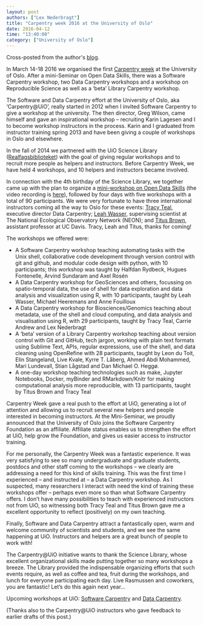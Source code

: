 ```yaml
---
layout: post
authors: ["Lex Nederbragt"]
title: "Carpentry week 2016 at the University of Oslo"
date: 2016-04-12
time: "13:40:00"
category: ["University of Oslo"]
---
```



Cross-posted from the author's [blog](https://flxlexblog.wordpress.com/2016/04/11/carpentry-week-2016-at-the-university-of-oslo).

In March 14-18 2016 we organised the first [Carpentry
week](http://www.ub.uio.no/english/about/news-and-events/events/ureal/2016/160314carpentryweek.html) at
the University of Oslo. After a mini-Seminar on Open Data Skills, there
was a Software Carpentry workshop, two Data Carpentry workshops and a
workshop on Reproducible Science as well as a ‘beta’ Library Carpentry
workshop.

The Software and Data Carpentry effort at the University of Oslo, aka
‘Carpentry@UiO’, really started in 2012 when I invited Software
Carpentry to give a workshop at the university. The then director, Greg
Wilson, came himself and gave an inspirational workshop – recruiting
Karin Lagesen and I to become workshop instructors in the process. Karin
and I graduated from instructor training spring 2013 and have been
giving a couple of workshops in Oslo and elsewhere.

In the fall of 2014 we partnered with the UiO
Science Library
([Realfagsbiblioteket](http://www.ub.uio.no/om/organisasjon/ureal/ureal/))
with the goal of giving regular workshops and to recruit more people as
helpers and instructors. Before Carpentry Week, we have held 4
workshops, and 10 helpers and instructors became involved.

In connection with the 4th birthday of the Science Library, we together
came up with the plan to organize a [mini-workshop on Open Data
Skills](http://www.ub.uio.no/english/about/news-and-events/events/ureal/2016/160314dataskills.html)
(the video recording is
[here](https://www.youtube.com/watch?v=609bPxVfrT0)), followed by four
days with five workshops with a total of 90 participants. We were very
fortunate to have three international instructors coming all the way to
Oslo for these events: [Tracy Teal](http://idyll.org/~tracyt/),
executive director Data Carpentry; [Leah
Wasser](http://www.neonscience.org/about/staff/leah-wasser), supervising
scientist at The National Ecological Observatory Network (NEON); and
[Titus Brown](http://ivory.idyll.org), assistant professor at UC Davis.
Tracy, Leah and Titus, thanks for coming!

The workshops we offered were:

-   A Software Carpentry workshop teaching automating tasks with the
    Unix shell, collaborative code development through version control
    with git and github, and modular code design with python, with 10
    participants; this workshop was taught by Halfdan Rydbeck, Hugues
    Fontenelle, Arvind Sundaram and Axel Rosén
-   A Data Carpentry workshop for GeoSciences and others, focussing on
    spatio-temporal data, the use of shell for data exploration and data
    analysis and visualization using R, with 10 participants, taught by
    Leah Wasser, Michael Heeremans and Anne Fouilloux
-   A Data Carpentry workshop for Biosciences/Genomics teaching about
    metadata, use of the shell and cloud computing, and data analysis
    and visualisation using R, with 29 participants, taught by Tracy
    Teal, Carrie Andrew and Lex Nederbragt
-   A ‘beta’ version of a Library Carpentry workshop teaching about
    version control with Git and GitHub, tech jargon, working with plain
    text formats using Sublime Text, APIs, regular expressions, use of
    the shell, and data cleaning using OpenRefine with 28 participants,
    taught by Leon du Toit, Elin Stangeland, Live Kvale, Kyrre T.
    Låberg, Ahmed Abdi Mohammed, Mari Lundevall, Stian Lågstad and Dan
    Michael O. Heggø.
-   A one-day workshop teaching technologies such as make, Jupyter
    Notebooks, Docker, myBinder and RMarkdown/Knitr for making
    computational analysis more reproducible, with 13 participants,
    taught by Titus Brown and Tracy Teal

Carpentry Week gave a real push to the effort at UiO, generating a lot
of attention and allowing us to recruit several new helpers and people
interested in becoming instructors. At the Mini-Seminar, we proudly
announced that the University of Oslo joins the Software Carpentry
Foundation as an affiliate. Affiliate status enables us to strengthen
the effort at UiO, help grow the Foundation, and gives us easier access
to instructor training.

For me personally, the Carpentry Week was a fantastic experience. It was
very satisfying to see so many undergraduate and graduate students,
postdocs and other staff coming to the workshops – we clearly are
addressing a need for this kind of skills training. This was the first
time I experienced – and instructed at – a Data Carpentry workshop. As I
suspected, many researchers I interact with need the kind of training
these workshops offer – perhaps even more so than what Software
Carpentry offers. I don’t have many possibilities to teach with
experienced instructors not from UiO, so witnessing both Tracy Teal and
Titus Brown gave me a excellent opportunity to reflect (positively) on
my own teaching.

Finally, Software and Data Carpentry attract a fantastically open, warm
and welcome community of scientists and students, and we see the same
happening at UiO. Instructors and helpers are a great bunch of people to
work with!

The Carpentry@UiO initiative wants to thank the Science Library, whose
excellent organizational skills made putting together so many workshops
a breeze. The Library provided the indispensable organizing efforts that
such events require, as well as coffee and tea, fruit during the
workshops, and lunch for everyone participating each day. Live Rasmussen
and coworkers, you are fantastic! Let’s do this again next year…

Upcoming workshops at UiO: [Software Carpentry](http://www.ub.uio.no/english/courses/other/software-carpentry/index.html) and
[Data Carpentry](http://www.ub.uio.no/english/courses/other/data-carpentry/index.html).

(Thanks also to the Carpentry@UiO instructors who gave feedback to
earlier drafts of this post.)

